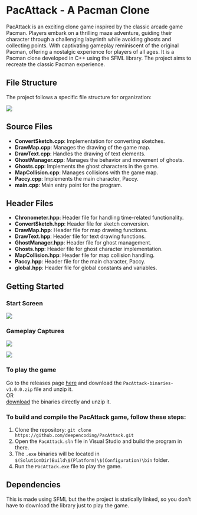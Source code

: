 # PacAttack - A Pacman Clone

PacAttack is an exciting clone game inspired by the classic arcade game Pacman. Players embark on a thrilling maze adventure, guiding their character through a challenging labyrinth while avoiding ghosts and collecting points. With captivating gameplay reminiscent of the original Pacman, offering a nostalgic experience for players of all ages. It is a Pacman clone developed in C++ using the SFML library. The project aims to recreate the classic Pacman experience.

## File Structure

The project follows a specific file structure for organization:

![](https://media.githubusercontent.com/media/deepencoding/PacAttack/dev/images-github/FileStructure.png)

## Source Files

- **ConvertSketch.cpp**: Implementation for converting sketches.
- **DrawMap.cpp**: Manages the drawing of the game map.
- **DrawText.cpp**: Handles the drawing of text elements.
- **GhostManager.cpp**: Manages the behavior and movement of ghosts.
- **Ghosts.cpp**: Implements the ghost characters in the game.
- **MapCollision.cpp**: Manages collisions with the game map.
- **Paccy.cpp**: Implements the main character, Paccy.
- **main.cpp**: Main entry point for the program.

## Header Files

- **Chronometer.hpp**: Header file for handling time-related functionality.
- **ConvertSketch.hpp**: Header file for sketch conversion.
- **DrawMap.hpp**: Header file for map drawing functions.
- **DrawText.hpp**: Header file for text drawing functions.
- **GhostManager.hpp**: Header file for ghost management.
- **Ghosts.hpp**: Header file for ghost character implementation.
- **MapCollision.hpp**: Header file for map collision handling.
- **Paccy.hpp**: Header file for the main character, Paccy.
- **global.hpp**: Header file for global constants and variables.

## Getting Started

### Start Screen
![](https://media.githubusercontent.com/media/deepencoding/PacAttack/dev/images-github/start_screen.png)

### Gameplay Captures
![](https://media.githubusercontent.com/media/deepencoding/PacAttack/dev/images-github/gameplay_1.png)

![](https://media.githubusercontent.com/media/deepencoding/PacAttack/main/images-github/gameplay_2.png)

### To play the game
Go to the releases page [here](https://github.com/deepencoding/PacAttack/releases/tag/v1.0.0) and download the `PacAttack-binaries-v1.0.0.zip` file and unzip it.\
OR\
[download](https://github.com/deepencoding/PacAttack/releases/download/v1.0.0/PacAttack-binaries-v1.0.0.zip) the binaries directly and unzip it.

### To build and compile the PacAttack game, follow these steps:

1. Clone the repository: `git clone https://github.com/deepencoding/PacAttack.git`
2. Open the `PacAttack.sln` file in Visual Studio and build the program in there.
3. The `.exe` binaries will be located in `$(SolutionDir)Build\$(Platform)\$(Configuration)\bin` folder.
4. Run the `PacAttack.exe` file to play the game. 

## Dependencies

This is made using SFML but the the project is statically linked, so you don't have to download the library just to play the game.
